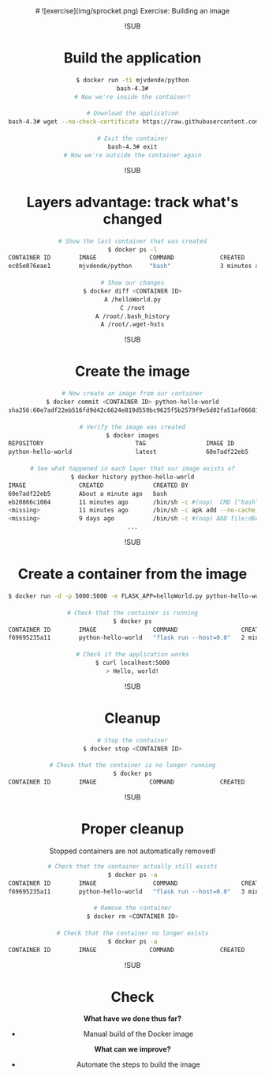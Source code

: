 <!-- .slide: data-background="#64217E" -->
<center>
# ![exercise](img/sprocket.png) <!-- .element: style="width: 10%; height: auto;" class="noborder" -->  Exercise: Building an image

!SUB
# Build the application
```bash
$ docker run -ti mjvdende/python
bash-4.3#
# Now we're inside the container!

# Download the application
bash-4.3# wget --no-check-certificate https://raw.githubusercontent.com/buildeleven/cd-with-docker/master/app/helloWorld.py

# Exit the container
bash-4.3# exit
# Now we're outside the container again
```

!SUB
# Layers advantage: track what's changed
```bash
# Show the last container that was created
$ docker ps -l
CONTAINER ID        IMAGE               COMMAND             CREATED             STATUS                       PORTS               NAMES
ec05e076eae1        mjvdende/python     "bash"              3 minutes ago       Exited (130) 5 seconds ago                       silly_tesla

# Show our changes
$ docker diff <CONTAINER ID>
A /helloWorld.py
C /root
A /root/.bash_history
A /root/.wget-hsts
```

!SUB
# Create the image
```bash
# Now create an image from our container
$ docker commit <CONTAINER ID> python-hello-world
sha256:60e7adf22eb516fd9d42c6624e819d559bc9625f5b2579f9e5d02fa51af06681

# Verify the image was created
$ docker images
REPOSITORY                          TAG                 IMAGE ID            CREATED             SIZE
python-hello-world                  latest              60e7adf22eb5        37 seconds ago      57.85 MB

# See what happened in each layer that our image exists of
$ docker history python-hello-world
IMAGE               CREATED              CREATED BY                                      SIZE                COMMENT
60e7adf22eb5        About a minute ago   bash                                            33.52 kB            
eb20866c1084        11 minutes ago       /bin/sh -c #(nop)  CMD ["bash"]                 0 B                 
<missing>           11 minutes ago       /bin/sh -c apk add --no-cache python py-pip w   53.02 MB            
<missing>           9 days ago           /bin/sh -c #(nop) ADD file:d6ee3ba7a4d59b1619   4.803 MB
...
```

!SUB
# Create a container from the image
```bash
$ docker run -d -p 5000:5000 -e FLASK_APP=helloWorld.py python-hello-world flask run --host=0.0.0.0

# Check that the container is running
$ docker ps
CONTAINER ID        IMAGE                COMMAND                  CREATED             STATUS              PORTS                    NAMES
f69695235a11        python-hello-world   "flask run --host=0.0"   2 minutes ago       Up 2 minutes        0.0.0.0:5000->5000/tcp   drunk_bhabha

# Check if the application works
$ curl localhost:5000
> Hello, world!
```

!SUB
# Cleanup
```bash
# Stop the container
$ docker stop <CONTAINER ID>

# Check that the container is no longer running
$ docker ps
CONTAINER ID        IMAGE               COMMAND             CREATED             STATUS              PORTS               NAMES
```

!SUB
# Proper cleanup
Stopped containers are not automatically removed!

```bash
# Check that the container actually still exists
$ docker ps -a
CONTAINER ID        IMAGE                COMMAND                  CREATED             STATUS                       PORTS               NAMES
f69695235a11        python-hello-world   "flask run --host=0.0"   3 minutes ago       Exited (137) 5 seconds ago                       drunk_bhabha

# Remove the container
$ docker rm <CONTAINER ID>

# Check that the container no longer exists
$ docker ps -a
CONTAINER ID        IMAGE               COMMAND             CREATED             STATUS                    PORTS               NAMES
```

!SUB
# Check

**What have we done thus far?**
- Manual build of the Docker image  <!-- .element: class="fragment" -->

**What can we improve?** <!-- .element: class="fragment" -->
- Automate the steps to build the image  <!-- .element: class="fragment" -->

